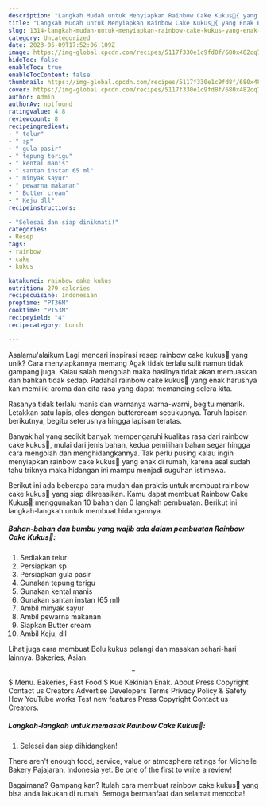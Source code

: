 ```yaml
---
description: "Langkah Mudah untuk Menyiapkan Rainbow Cake Kukus🌈{ yang Enak Banget"
title: "Langkah Mudah untuk Menyiapkan Rainbow Cake Kukus🌈{ yang Enak Banget"
slug: 1314-langkah-mudah-untuk-menyiapkan-rainbow-cake-kukus-yang-enak-banget
category: Uncategorized
date: 2023-05-09T17:52:06.109Z
image: https://img-global.cpcdn.com/recipes/5117f330e1c9fd8f/680x482cq70/rainbow-cake-kukus-foto-resep-utama.jpg
hideToc: false
enableToc: true
enableTocContent: false
thumbnail: https://img-global.cpcdn.com/recipes/5117f330e1c9fd8f/680x482cq70/rainbow-cake-kukus-foto-resep-utama.jpg
cover: https://img-global.cpcdn.com/recipes/5117f330e1c9fd8f/680x482cq70/rainbow-cake-kukus-foto-resep-utama.jpg
author: Admin
authorAv: notfound
ratingvalue: 4.8
reviewcount: 8
recipeingredient:
- " telur"
- " sp"
- " gula pasir"
- " tepung terigu"
- " kental manis"
- " santan instan 65 ml"
- " minyak sayur"
- " pewarna makanan"
- " Butter cream"
- " Keju dll"
recipeinstructions:

- "Selesai dan siap dinikmati!"
categories:
- Resep
tags:
- rainbow
- cake
- kukus

katakunci: rainbow cake kukus 
nutrition: 279 calories
recipecuisine: Indonesian
preptime: "PT36M"
cooktime: "PT53M"
recipeyield: "4"
recipecategory: Lunch

---
```



Asalamu'alaikum Lagi mencari inspirasi resep rainbow cake kukus🌈 yang unik? Cara menyiapkannya memang Agak tidak terlalu sulit namun tidak gampang juga. Kalau salah mengolah maka hasilnya tidak akan memuaskan dan bahkan tidak sedap. Padahal rainbow cake kukus🌈 yang enak harusnya kan memiliki aroma dan cita rasa yang dapat memancing selera kita.


Rasanya tidak terlalu manis dan warnanya warna-warni, begitu menarik. Letakkan satu lapis, oles dengan buttercream secukupnya. Taruh lapisan berikutnya, begitu seterusnya hingga lapisan teratas.

Banyak hal yang sedikit banyak mempengaruhi kualitas rasa dari rainbow cake kukus🌈, mulai dari jenis bahan, kedua pemilihan bahan segar hingga cara mengolah dan menghidangkannya. Tak perlu pusing kalau ingin menyiapkan rainbow cake kukus🌈 yang enak di rumah, karena asal sudah tahu triknya maka hidangan ini mampu menjadi suguhan istimewa.


Berikut ini ada beberapa cara mudah dan praktis untuk membuat rainbow cake kukus🌈 yang siap dikreasikan. Kamu dapat membuat Rainbow Cake Kukus🌈 menggunakan 10 bahan dan 0 langkah pembuatan. Berikut ini langkah-langkah untuk membuat hidangannya.

<!--inarticleads1-->

##### Bahan-bahan dan bumbu yang wajib ada dalam pembuatan Rainbow Cake Kukus🌈:

1. Sediakan  telur
1. Persiapkan  sp
1. Persiapkan  gula pasir
1. Gunakan  tepung terigu
1. Gunakan  kental manis
1. Gunakan  santan instan (65 ml)
1. Ambil  minyak sayur
1. Ambil  pewarna makanan
1. Siapkan  Butter cream
1. Ambil  Keju, dll


Lihat juga cara membuat Bolu kukus pelangi dan masakan sehari-hari lainnya. Bakeries, Asian $$ - $$$ Menu. Bakeries, Fast Food $ Kue Kekinian Enak. About Press Copyright Contact us Creators Advertise Developers Terms Privacy Policy &amp; Safety How YouTube works Test new features Press Copyright Contact us Creators. 

<!--inarticleads2-->

##### Langkah-langkah untuk memasak Rainbow Cake Kukus🌈:


1. Selesai dan siap dihidangkan!

There aren&#39;t enough food, service, value or atmosphere ratings for Michelle Bakery Pajajaran, Indonesia yet. Be one of the first to write a review! 

Bagaimana? Gampang kan? Itulah cara membuat rainbow cake kukus🌈 yang bisa anda lakukan di rumah. Semoga bermanfaat dan selamat mencoba!
